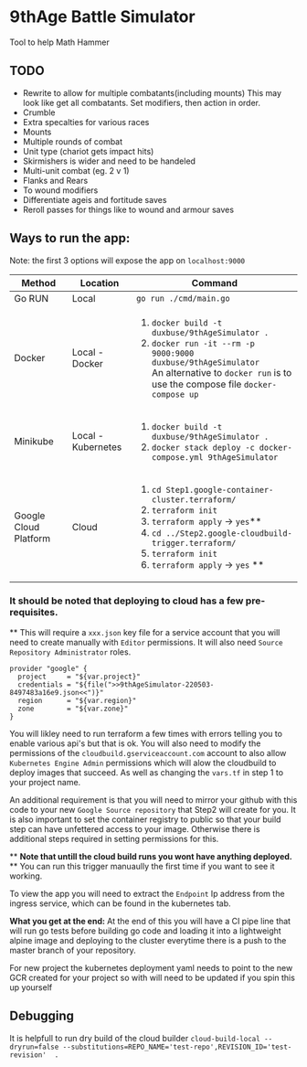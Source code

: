 # 9thAge Battle Simulator
Tool to help Math Hammer

## TODO

- Rewrite to allow for multiple combatants(including mounts) This may look like get all combatants. Set modifiers, then action in order.
- Crumble
- Extra specalties for various races
- Mounts
- Multiple rounds of combat
- Unit type (chariot gets impact hits)
- Skirmishers is wider and need to be handeled
- Multi-unit combat (eg. 2 v 1)
- Flanks and Rears
- To wound modifiers
- Differentiate ageis and fortitude saves
- Reroll passes for things like to wound and armour saves

## Ways to run the app:
Note: the first 3 options will expose the app on `localhost:9000`

Method | Location | Command
--- | --- | ---
Go RUN | Local | `go run ./cmd/main.go`
Docker | Local - Docker| <ol> <li> `docker build -t duxbuse/9thAgeSimulator .`</li> <li>`docker run -it --rm -p 9000:9000 duxbuse/9thAgeSimulator`</li> An alternative to `docker run` is to use the compose file `docker-compose up`
Minikube | Local - Kubernetes| <ol> <li> `docker build -t duxbuse/9thAgeSimulator .`</li> <li>`docker stack deploy -c docker-compose.yml 9thAgeSimulator`</li>
Google Cloud Platform | Cloud | <ol> <li>`cd Step1.google-container-cluster.terraform/`</li> <li>`terraform init` </li><li>`terraform apply` -> `yes`\*\*</li><li>`cd ../Step2.google-cloudbuild-trigger.terraform/` </li><li>`terraform init` </li><li>`terraform apply` -> `yes` \*\* </li></ol>

### It should be noted that deploying to cloud has a few pre-requisites.

** This will require a `xxx.json` key file for a service account that you will need to create manually with `Editor` permissions. It will also need `Source Repository Administrator` roles.

```
provider "google" {
  project     = "${var.project}"
  credentials = "${file(">>9thAgeSimulator-220503-8497483a16e9.json<<")}"
  region      = "${var.region}"
  zone        = "${var.zone}"
}
```
You will likley need to run terraform a few times with errors telling you to enable various api's but that is ok.
You will also need to modify the permissions of the `cloudbuild.gserviceaccount.com` account to also allow `Kubernetes Engine Admin` permissions which will alow the cloudbuild to deploy images that succeed. As well as changing the `vars.tf` in step 1 to your project name.

An additional requirement is that you will need to mirror your github with this code to your new `Google Source repository` that Step2 will create for you. It is also important to set the container registry to public so that your build step can have unfettered access to your image. Otherwise there is additional steps required in setting permissions for this.

 ** **Note that untill the cloud build runs you wont have anything deployed.** ** You can run this trigger manuaully the first time if you want to see it working.

To view the app you will need to extract the `Endpoint` Ip address from the ingress service, which can be found in the kubernetes tab.

**What you get at the end:**
At the end of this you will have a CI pipe line that will run go tests before building go code and loading it into a lightweight alpine image and deploying to the cluster everytime there is a push to the master branch of your repository.

For new project the kubernetes deployment yaml needs to point to the new GCR created for your project so with will need to be updated if you spin this up yourself

## Debugging
It is helpfull to run dry build of the cloud builder
`cloud-build-local --dryrun=false --substitutions=REPO_NAME='test-repo',REVISION_ID='test-revision'  .`